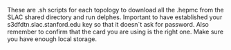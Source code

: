 These are .sh scripts for each topology to download all the .hepmc from the SLAC shared directory and run delphes. Important to have established your s3dfdtn.slac.stanford.edu key
so that it doesn´t ask for password. 
Also remember to confirm that the card you are using is the right one.
Make sure you have enough local storage.
